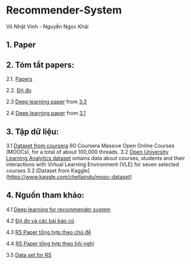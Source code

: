 # Recommender-System

Võ Nhật Vinh - Nguyễn Ngọc Khải

## 1. Paper

## 2. Tóm tắt papers:

2.1. [Papers](https://docs.google.com/document/d/11OkUl8dqoeRH0W0XtP1mHLalb5t_tjtlxheONG_bwhw/edit)

2.2. [Độ đo](https://docs.google.com/document/d/1waHZ0t8w-0Hmx3c8INTHxDEV8GItm2LZwX0mtndoh1g/edit)

2.3 [Deep learning paper](https://docs.google.com/document/d/1kRezGX6MXra-QSC7TMkSopTeIYnccZi8CjjxBmUP01k/edit) from [3.3](https://github.com/AISquaredLab/RSPapers/tree/master/04-Deep%20Learning%20based%20RS)

2.4 [Deep learning paper](https://studenthcmusedu-my.sharepoint.com/:w:/g/personal/1612909_student_hcmus_edu_vn/EWcMrzcF_EBGjc7tJ_DdqEsBaN4IEj7K5ikHzhkZnH5oRQ?e=Lo9p2W) from [3.1](https://github.com/robi56/Deep-Learning-for-Recommendation-Systems)

## 3. Tập dữ liệu:
3.1 [Dataset from coursera](https://github.com/elleros/courseraforums) 60 Coursera Massive Open Online Courses (MOOCs), for a total of about 100,000 threads.
3.2 [Open University Learning Analytics dataset](https://analyse.kmi.open.ac.uk/open_dataset) ontains data about courses, students and their interactions with Virtual Learning Environment (VLE) for seven selected courses 
3.2 [Dataset from Kaggle] (https://www.kaggle.com/chellaindu/mooc-dataset)

## 4. Nguồn tham khảo:
4.1 [Deep learning for recommender system](https://github.com/robi56/Deep-Learning-for-Recommendation-Systems)

4.2 [Độ đo và các bài báo cũ](https://github.com/Lab41/hermes/wiki/References)

4.3 [RS Paper tổng hợp theo chủ đề](https://github.com/AISquaredLab/RSPapers)

4.4 [RS Paper tổng hợp theo hội nghị](https://github.com/daicoolb/RecommenderSystem-Paper)

3.5 [Data set for RS](http://www.shichuan.org/HIN_dataset.html)
